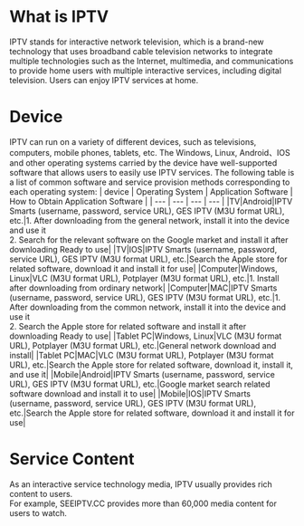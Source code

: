 #  What is IPTV
   IPTV stands for interactive network television, which is a brand-new technology that uses broadband cable television networks to integrate multiple technologies such as the Internet, multimedia, and communications to provide home users with multiple interactive services, including digital television. Users can enjoy IPTV services at home.

# Device
   IPTV can run on a variety of different devices, such as televisions, computers, mobile phones, tablets, etc.
The Windows, Linux, Android、IOS and other operating systems carried by the device have well-supported software that allows users to easily use IPTV services.
The following table is a list of common software and service provision methods corresponding to each operating system:
| device | Operating System | Application Software | How to Obtain Application Software |
| --- | --- | --- | --- |
|TV|Android|IPTV Smarts (username, password, service URL), GES IPTV (M3U format URL), etc.|1. After downloading from the general network, install it into the device and use it<br>2. Search for the relevant software on the Google market and install it after downloading Ready to use|
|TV|IOS|IPTV Smarts (username, password, service URL), GES IPTV (M3U format URL), etc.|Search the Apple store for related software, download it and install it for use|
|Computer|Windows, Linux|VLC (M3U format URL), Potplayer (M3U format URL), etc.|1. Install after downloading from ordinary network|
|Computer|MAC|IPTV Smarts (username, password, service URL), GES IPTV (M3U format URL), etc.|1. After downloading from the common network, install it into the device and use it<br>2. Search the Apple store for related software and install it after downloading Ready to use|
|Tablet PC|Windows, Linux|VLC (M3U format URL), Potplayer (M3U format URL), etc.|General network download and install|
|Tablet PC|MAC|VLC (M3U format URL), Potplayer (M3U format URL), etc.|Search the Apple store for related software, download it, install it, and use it|
|Mobile|Android|IPTV Smarts (username, password, service URL), GES IPTV (M3U format URL), etc.|Google market search related software download and install it to use|
|Mobile|IOS|IPTV Smarts (username, password, service URL), GES IPTV (M3U format URL), etc.|Search the Apple store for related software, download it and install it for use|


# Service Content
   As an interactive service technology media, IPTV usually provides rich content to users.<br/>
   For example, SEEIPTV.CC provides more than 60,000 media content for users to watch.
